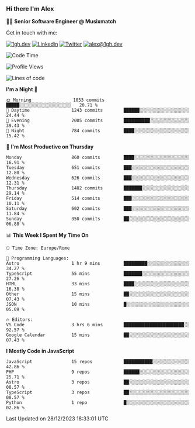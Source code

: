 ### Hi there I'm Alex

👨‍💻 __Senior Software Engineer @ Musixmatch__

Get in touch with me:

[![1gh.dev](https://img.shields.io/static/v1?label=1gh.dev&message=%20&color=red&logo=&style=flat-square&logoColor=white)](https://www.1gh.dev/)
[![Linkedin](https://img.shields.io/static/v1?label=Linkedin&message=%20&color=blue&logo=Linkedin&style=flat-square&logoColor=white)](https://linkedin.com/in/alexghirelli)
[![Twitter](https://img.shields.io/static/v1?label=Twitter&message=%20&color=blue&logo=Twitter&style=flat-square&logoColor=white)](https://twitter.com/alexGhirelli)
[![alex@1gh.dev](https://img.shields.io/static/v1?label=alex@1gh.dev&message=%20&color=red&logo=gmail&style=flat-square&logoColor=white)](mailto:alex@1gh.dev)

<!--START_SECTION:waka-->
![Code Time](http://img.shields.io/badge/Code%20Time-7%2C656%20hrs%2014%20mins-blue)

![Profile Views](http://img.shields.io/badge/Profile%20Views-0-blue)

![Lines of code](https://img.shields.io/badge/From%20Hello%20World%20I%27ve%20Written-23.9%20million%20lines%20of%20code-blue)

**I'm a Night 🦉** 

```text
🌞 Morning                1053 commits        █████░░░░░░░░░░░░░░░░░░░░   20.71 % 
🌆 Daytime                1243 commits        ██████░░░░░░░░░░░░░░░░░░░   24.44 % 
🌃 Evening                2005 commits        ██████████░░░░░░░░░░░░░░░   39.43 % 
🌙 Night                  784 commits         ████░░░░░░░░░░░░░░░░░░░░░   15.42 % 
```
📅 **I'm Most Productive on Thursday** 

```text
Monday                   860 commits         ████░░░░░░░░░░░░░░░░░░░░░   16.91 % 
Tuesday                  651 commits         ███░░░░░░░░░░░░░░░░░░░░░░   12.80 % 
Wednesday                626 commits         ███░░░░░░░░░░░░░░░░░░░░░░   12.31 % 
Thursday                 1482 commits        ███████░░░░░░░░░░░░░░░░░░   29.14 % 
Friday                   514 commits         ███░░░░░░░░░░░░░░░░░░░░░░   10.11 % 
Saturday                 602 commits         ███░░░░░░░░░░░░░░░░░░░░░░   11.84 % 
Sunday                   350 commits         ██░░░░░░░░░░░░░░░░░░░░░░░   06.88 % 
```


📊 **This Week I Spent My Time On** 

```text
🕑︎ Time Zone: Europe/Rome

💬 Programming Languages: 
Astro                    1 hr 9 mins         █████████░░░░░░░░░░░░░░░░   34.27 % 
TypeScript               55 mins             ███████░░░░░░░░░░░░░░░░░░   27.26 % 
HTML                     33 mins             ████░░░░░░░░░░░░░░░░░░░░░   16.38 % 
Other                    15 mins             ██░░░░░░░░░░░░░░░░░░░░░░░   07.43 % 
JSON                     10 mins             █░░░░░░░░░░░░░░░░░░░░░░░░   05.09 % 

🔥 Editors: 
VS Code                  3 hrs 6 mins        ███████████████████████░░   92.57 % 
Google Calendar          15 mins             ██░░░░░░░░░░░░░░░░░░░░░░░   07.43 % 
```

**I Mostly Code in JavaScript** 

```text
JavaScript               15 repos            ███████████░░░░░░░░░░░░░░   42.86 % 
PHP                      9 repos             ██████░░░░░░░░░░░░░░░░░░░   25.71 % 
Astro                    3 repos             ██░░░░░░░░░░░░░░░░░░░░░░░   08.57 % 
TypeScript               3 repos             ██░░░░░░░░░░░░░░░░░░░░░░░   08.57 % 
Python                   1 repo              █░░░░░░░░░░░░░░░░░░░░░░░░   02.86 % 
```




 Last Updated on 28/12/2023 18:33:01 UTC
<!--END_SECTION:waka-->
